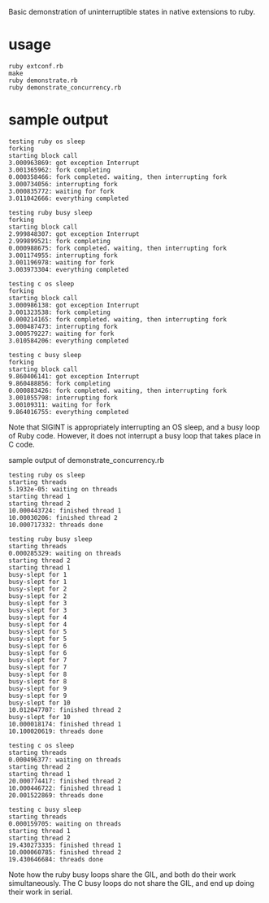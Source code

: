 Basic demonstration of uninterruptible states in native extensions to ruby.

# usage

```
ruby extconf.rb
make
ruby demonstrate.rb
ruby demonstrate_concurrency.rb
```

# sample output

```
testing ruby os sleep
forking
starting block call
3.000963869: got exception Interrupt
3.001365962: fork completing
0.000358466: fork completed. waiting, then interrupting fork
3.000734056: interrupting fork
3.000835772: waiting for fork
3.011042666: everything completed

testing ruby busy sleep
forking
starting block call
2.999848307: got exception Interrupt
2.999899521: fork completing
0.000988675: fork completed. waiting, then interrupting fork
3.001174955: interrupting fork
3.001196978: waiting for fork
3.003973304: everything completed

testing c os sleep
forking
starting block call
3.000986138: got exception Interrupt
3.001323538: fork completing
0.000214165: fork completed. waiting, then interrupting fork
3.000487473: interrupting fork
3.000579227: waiting for fork
3.010584206: everything completed

testing c busy sleep
forking
starting block call
9.860406141: got exception Interrupt
9.860488856: fork completing
0.000883426: fork completed. waiting, then interrupting fork
3.001055798: interrupting fork
3.00109311: waiting for fork
9.864016755: everything completed
```

Note that SIGINT is appropriately interrupting an OS sleep, and a busy loop of Ruby code.
However, it does not interrupt a busy loop that takes place in C code.

sample output of demonstrate\_concurrency.rb

```
testing ruby os sleep
starting threads
5.1932e-05: waiting on threads
starting thread 1
starting thread 2
10.000443724: finished thread 1
10.00030206: finished thread 2
10.000717332: threads done

testing ruby busy sleep
starting threads
0.000285329: waiting on threads
starting thread 2
starting thread 1
busy-slept for 1
busy-slept for 1
busy-slept for 2
busy-slept for 2
busy-slept for 3
busy-slept for 3
busy-slept for 4
busy-slept for 4
busy-slept for 5
busy-slept for 5
busy-slept for 6
busy-slept for 6
busy-slept for 7
busy-slept for 7
busy-slept for 8
busy-slept for 8
busy-slept for 9
busy-slept for 9
busy-slept for 10
10.012047707: finished thread 2
busy-slept for 10
10.000018174: finished thread 1
10.100020619: threads done

testing c os sleep
starting threads
0.000496377: waiting on threads
starting thread 2
starting thread 1
20.000774417: finished thread 2
10.000446722: finished thread 1
20.001522869: threads done

testing c busy sleep
starting threads
0.000159705: waiting on threads
starting thread 1
starting thread 2
19.430273335: finished thread 1
10.000060785: finished thread 2
19.430646684: threads done
```

Note how the ruby busy loops share the GIL, and both do their work simultaneously.
The C busy loops do not share the GIL, and end up doing their work in serial.
